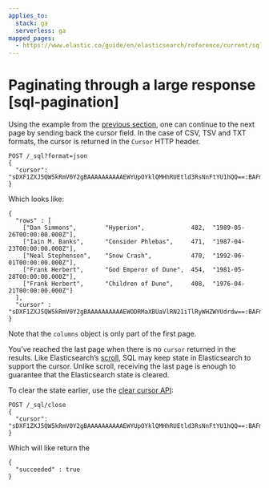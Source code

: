 ```yaml
---
applies_to:
  stack: ga
  serverless: ga
mapped_pages:
  - https://www.elastic.co/guide/en/elasticsearch/reference/current/sql-pagination.html
---
```


# Paginating through a large response [sql-pagination]

Using the example from the [previous section](sql-rest-format.md), one can continue to the next page by sending back the cursor field. In the case of CSV, TSV and TXT formats, the cursor is returned in the `Cursor` HTTP header.

```console
POST /_sql?format=json
{
  "cursor": "sDXF1ZXJ5QW5kRmV0Y2gBAAAAAAAAAAEWYUpOYklQMHhRUEtld3RsNnFtYU1hQQ==:BAFmBGRhdGUBZgVsaWtlcwFzB21lc3NhZ2UBZgR1c2Vy9f///w8="
}
```

Which looks like:

```console-result
{
  "rows" : [
    ["Dan Simmons",        "Hyperion",             482,  "1989-05-26T00:00:00.000Z"],
    ["Iain M. Banks",      "Consider Phlebas",     471,  "1987-04-23T00:00:00.000Z"],
    ["Neal Stephenson",    "Snow Crash",           470,  "1992-06-01T00:00:00.000Z"],
    ["Frank Herbert",      "God Emperor of Dune",  454,  "1981-05-28T00:00:00.000Z"],
    ["Frank Herbert",      "Children of Dune",     408,  "1976-04-21T00:00:00.000Z"]
  ],
  "cursor" : "sDXF1ZXJ5QW5kRmV0Y2gBAAAAAAAAAAEWODRMaXBUaVlRN21iTlRyWHZWYUdrdw==:BAFmBmF1dGhvcgFmBG5hbWUBZgpwYWdlX2NvdW50AWYMcmVsZWFzZV9kYXRl9f///w8="
}
```

Note that the `columns` object is only part of the first page.

You’ve reached the last page when there is no `cursor` returned in the results. Like Elasticsearch’s [scroll](elasticsearch://docs/reference/elasticsearch/rest-apis/paginate-search-results.md#scroll-search-results), SQL may keep state in Elasticsearch to support the cursor. Unlike scroll, receiving the last page is enough to guarantee that the Elasticsearch state is cleared.

To clear the state earlier, use the [clear cursor API](https://www.elastic.co/docs/api/doc/elasticsearch/operation/operation-sql-clear-cursor):

```console
POST /_sql/close
{
  "cursor": "sDXF1ZXJ5QW5kRmV0Y2gBAAAAAAAAAAEWYUpOYklQMHhRUEtld3RsNnFtYU1hQQ==:BAFmBGRhdGUBZgVsaWtlcwFzB21lc3NhZ2UBZgR1c2Vy9f///w8="
}
```

Which will like return the

```console-result
{
  "succeeded" : true
}
```

